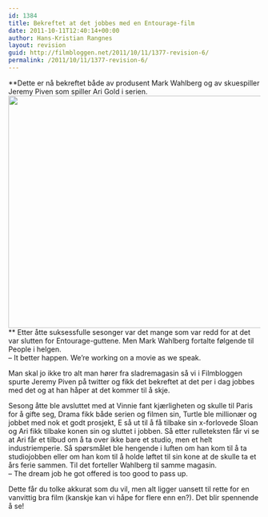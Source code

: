 ```yaml
---
id: 1384
title: Bekreftet at det jobbes med en Entourage-film
date: 2011-10-11T12:40:14+00:00
author: Hans-Kristian Rangnes
layout: revision
guid: http://filmbloggen.net/2011/10/11/1377-revision-6/
permalink: /2011/10/11/1377-revision-6/
---
```

**Dette er nå bekreftet både av produsent Mark Wahlberg og av skuespiller Jeremy Piven som spiller Ari Gold i serien.  
<a href="http://filmbloggen.net/2011/10/11/bekreftet-at-det-jobbes-med-en-entourage-film/entourage-entourage-124106_1024_768_20110729021555/" rel="attachment wp-att-1382"><img class="alignnone size-large wp-image-1382" src="http://filmbloggen.net/wp-content/uploads//2011/10/entourage-entourage-124106_1024_768_20110729021555-620x465.jpg" alt="" width="620" height="465" /></a>  
** Etter åtte suksessfulle sesonger var det mange som var redd for at det var slutten for Entourage-guttene. Men Mark Wahlberg fortalte følgende til People i helgen.  
&#8211; It better happen. We&#8217;re working on a movie as we speak.

Man skal jo ikke tro alt man hører fra sladremagasin så vi i Filmbloggen spurte Jeremy Piven på twitter og fikk det bekreftet at det per i dag jobbes med det og at han håper at det kommer til å skje.

Sesong åtte ble avsluttet med at Vinnie fant kjærligheten og skulle til Paris for å gifte seg, Drama fikk både serien og filmen sin, Turtle ble millionær og jobbet med nok et godt prosjekt, E så ut til å få tilbake sin x-forlovede Sloan og Ari fikk tilbake konen sin og sluttet i jobben. Så etter rulleteksten får vi se at Ari får et tilbud om å ta over ikke bare et studio, men et helt industriemperie. Så spørsmålet ble hengende i luften om han kom til å ta studiojobben eller om han kom til å holde løftet til sin kone at de skulle ta et års ferie sammen. Til det forteller Wahlberg til samme magasin.  
&#8211; The dream job he got offered is too good to pass up.

Dette får du tolke akkurat som du vil, men alt ligger uansett til rette for en vanvittig bra film (kanskje kan vi håpe for flere enn en?). Det blir spennende å se!